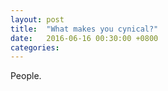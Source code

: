 ```yaml
---
layout: post
title:  "What makes you cynical?"
date:   2016-06-16 00:30:00 +0800
categories: 
---
```

People.

